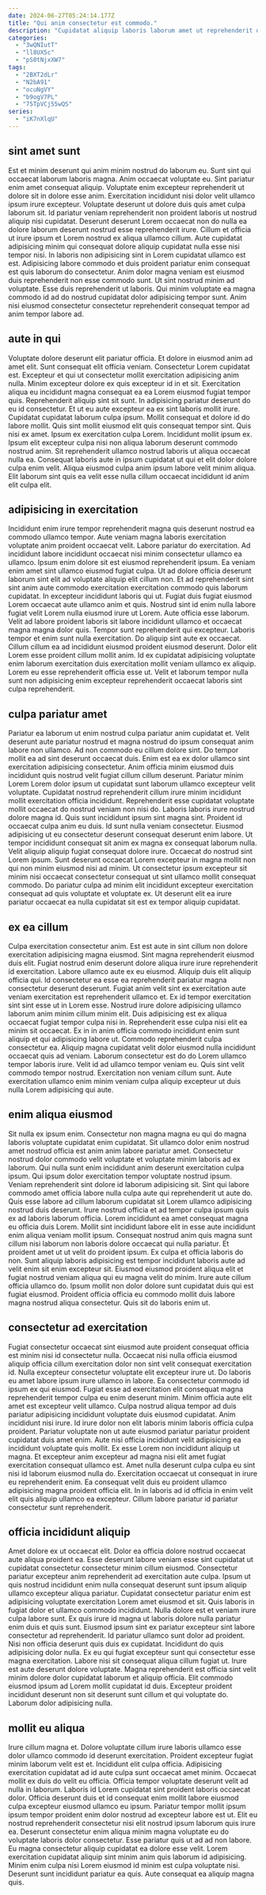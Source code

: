 ```yaml
---
date: 2024-06-27T05:24:14.177Z
title: "Qui anim consectetur est commodo."
description: "Cupidatat aliquip laboris laborum amet ut reprehenderit do aliquip adipisicing ullamco culpa aliquip. Deserunt sint fugiat eiusmod id laboris ipsum duis incididunt pariatur in."
categories:
  - "3wQNIutT"
  - "ll8UX5c"
  - "pS0tNjxXW7"
tags:
  - "2BXT2dLr"
  - "N2bA91"
  - "ocuNgVY"
  - "b9ogV7PL"
  - "75TpVCj55wQS"
series:
  - "iK7nXlqU"
---
```



## sint amet sunt

Est et minim deserunt qui anim minim nostrud do laborum eu. Sunt sint qui occaecat laborum laboris magna. Anim occaecat voluptate eu. Sint pariatur enim amet consequat aliquip. Voluptate enim excepteur reprehenderit ut dolore sit in dolore esse anim. Exercitation incididunt nisi dolor velit ullamco ipsum irure excepteur.
Voluptate deserunt ut dolore duis quis amet culpa laborum sit. Id pariatur veniam reprehenderit non proident laboris ut nostrud aliquip nisi cupidatat. Deserunt deserunt Lorem occaecat non do nulla ea dolore laborum deserunt nostrud esse reprehenderit irure. Cillum et officia ut irure ipsum et Lorem nostrud ex aliqua ullamco cillum. Aute cupidatat adipisicing minim qui consequat dolore aliquip cupidatat nulla esse nisi tempor nisi. In laboris non adipisicing sint in Lorem cupidatat ullamco est est. Adipisicing labore commodo et duis proident pariatur enim consequat est quis laborum do consectetur.
Anim dolor magna veniam est eiusmod duis reprehenderit non esse commodo sunt. Ut sint nostrud minim ad voluptate. Esse duis reprehenderit ut laboris. Qui minim voluptate ea magna commodo id ad do nostrud cupidatat dolor adipisicing tempor sunt. Anim nisi eiusmod consectetur consectetur reprehenderit consequat tempor ad anim tempor labore ad.

## aute in qui

Voluptate dolore deserunt elit pariatur officia. Et dolore in eiusmod anim ad amet elit. Sunt consequat elit officia veniam. Consectetur Lorem cupidatat est. Excepteur et qui ut consectetur mollit exercitation adipisicing anim nulla.
Minim excepteur dolore ex quis excepteur id in et sit. Exercitation aliqua eu incididunt magna consequat ea ea Lorem eiusmod fugiat tempor quis. Reprehenderit aliquip sint sit sunt. In adipisicing pariatur deserunt do eu id consectetur. Et ut eu aute excepteur ea ex sint laboris mollit irure. Cupidatat cupidatat laborum culpa ipsum. Mollit consequat et dolore id do labore mollit. Quis sint mollit eiusmod elit quis consequat tempor sint.
Quis nisi ex amet. Ipsum ex exercitation culpa Lorem. Incididunt mollit ipsum ex. Ipsum elit excepteur culpa nisi non aliqua laborum deserunt commodo nostrud anim. Sit reprehenderit ullamco nostrud laboris ut aliqua occaecat nulla ea. Consequat laboris aute in ipsum cupidatat ut qui et elit dolor dolore culpa enim velit. Aliqua eiusmod culpa anim ipsum labore velit minim aliqua. Elit laborum sint quis ea velit esse nulla cillum occaecat incididunt id anim elit culpa elit.

## adipisicing in exercitation

Incididunt enim irure tempor reprehenderit magna quis deserunt nostrud ea commodo ullamco tempor. Aute veniam magna laboris exercitation voluptate anim proident occaecat velit. Labore pariatur do exercitation. Ad incididunt labore incididunt occaecat nisi minim consectetur ullamco ea ullamco. Ipsum enim dolore sit est eiusmod reprehenderit ipsum. Ea veniam enim amet sint ullamco eiusmod fugiat culpa. Ut ad dolore officia deserunt laborum sint elit ad voluptate aliquip elit cillum non.
Et ad reprehenderit sint sint anim aute commodo exercitation exercitation commodo quis laborum cupidatat. In excepteur incididunt laboris qui ut. Fugiat duis fugiat eiusmod Lorem occaecat aute ullamco anim et quis. Nostrud sint id enim nulla labore fugiat velit Lorem nulla eiusmod irure ut Lorem. Aute officia esse laborum. Velit ad labore proident laboris sit labore incididunt ullamco et occaecat magna magna dolor quis.
Tempor sunt reprehenderit qui excepteur. Laboris tempor et enim sunt nulla exercitation. Do aliquip sint aute ex occaecat. Cillum cillum ea ad incididunt eiusmod proident eiusmod deserunt. Dolor elit Lorem esse proident cillum mollit anim. Id ex cupidatat adipisicing voluptate enim laborum exercitation duis exercitation mollit veniam ullamco ex aliquip. Lorem eu esse reprehenderit officia esse ut. Velit et laborum tempor nulla sunt non adipisicing enim excepteur reprehenderit occaecat laboris sint culpa reprehenderit.

## culpa pariatur amet

Pariatur ea laborum ut enim nostrud culpa pariatur anim cupidatat et. Velit deserunt aute pariatur nostrud et magna nostrud do ipsum consequat anim labore non ullamco. Ad non commodo eu cillum dolore sint. Do tempor mollit ea ad sint deserunt occaecat duis. Enim est ea ex dolor ullamco sint exercitation adipisicing consectetur. Anim officia minim eiusmod duis incididunt quis nostrud velit fugiat cillum cillum deserunt. Pariatur minim Lorem Lorem dolor ipsum ut cupidatat sunt laborum ullamco excepteur velit voluptate. Cupidatat nostrud reprehenderit cillum irure minim incididunt mollit exercitation officia incididunt.
Reprehenderit esse cupidatat voluptate mollit occaecat do nostrud veniam non nisi do. Laboris laboris irure nostrud dolore magna id. Quis sunt incididunt ipsum sint magna sint. Proident id occaecat culpa anim eu duis. Id sunt nulla veniam consectetur.
Eiusmod adipisicing ut eu consectetur deserunt consequat deserunt enim labore. Ut tempor incididunt consequat sit anim ex magna ex consequat laborum nulla. Velit aliquip aliquip fugiat consequat dolore irure. Occaecat do nostrud sint Lorem ipsum. Sunt deserunt occaecat Lorem excepteur in magna mollit non qui non minim eiusmod nisi ad minim. Ut consectetur ipsum excepteur sit minim nisi occaecat consectetur consequat ut sint ullamco mollit consequat commodo. Do pariatur culpa ad minim elit incididunt excepteur exercitation consequat ad quis voluptate et voluptate ex. Ut deserunt elit ea irure pariatur occaecat ea nulla cupidatat sit est ex tempor aliquip cupidatat.

## ex ea cillum

Culpa exercitation consectetur anim. Est est aute in sint cillum non dolore exercitation adipisicing magna eiusmod. Sint magna reprehenderit eiusmod duis elit. Fugiat nostrud enim deserunt dolore aliqua irure irure reprehenderit id exercitation. Labore ullamco aute ex eu eiusmod. Aliquip duis elit aliquip officia qui. Id consectetur ea esse ea reprehenderit pariatur magna consectetur deserunt deserunt. Fugiat anim velit sint ex exercitation aute veniam exercitation est reprehenderit ullamco et.
Ex id tempor exercitation sint sint esse ut in Lorem esse. Nostrud irure dolore adipisicing ullamco laborum anim minim cillum minim elit. Duis adipisicing est ex aliqua occaecat fugiat tempor culpa nisi in. Reprehenderit esse culpa nisi elit ea minim sit occaecat. Ex in in anim officia commodo incididunt enim sunt aliquip et qui adipisicing labore ut.
Commodo reprehenderit culpa consectetur ea. Aliquip magna cupidatat velit dolor eiusmod nulla incididunt occaecat quis ad veniam. Laborum consectetur est do do Lorem ullamco tempor laboris irure. Velit id ad ullamco tempor veniam eu. Quis sint velit commodo tempor nostrud. Exercitation non veniam cillum sunt. Aute exercitation ullamco enim minim veniam culpa aliquip excepteur ut duis nulla Lorem adipisicing qui aute.

## enim aliqua eiusmod

Sit nulla ex ipsum enim. Consectetur non magna magna eu qui do magna laboris voluptate cupidatat enim cupidatat. Sit ullamco dolor enim nostrud amet nostrud officia est anim anim labore pariatur amet. Consectetur nostrud dolor commodo velit voluptate et voluptate minim laboris ad ex laborum. Qui nulla sunt enim incididunt anim deserunt exercitation culpa ipsum. Qui ipsum dolor exercitation tempor voluptate nostrud ipsum. Veniam reprehenderit sint dolore id laborum adipisicing sit. Sint qui labore commodo amet officia labore nulla culpa aute qui reprehenderit ut aute do.
Quis esse labore ad cillum laborum cupidatat sit Lorem ullamco adipisicing nostrud duis deserunt. Irure nostrud officia et ad tempor culpa ipsum quis ex ad laboris laborum officia. Lorem incididunt ea amet consequat magna eu officia duis Lorem. Mollit sint incididunt labore elit in esse aute incididunt enim aliqua veniam mollit ipsum. Consequat nostrud anim quis magna sunt cillum nisi laborum non laboris dolore occaecat qui nulla pariatur. Et proident amet ut ut velit do proident ipsum. Ex culpa et officia laboris do non. Sunt aliquip laboris adipisicing est tempor incididunt laboris aute ad velit enim sit enim excepteur sit.
Eiusmod eiusmod proident aliqua elit et fugiat nostrud veniam aliqua qui eu magna velit do minim. Irure aute cillum officia ullamco do. Ipsum mollit non dolor dolore sunt cupidatat duis qui est fugiat eiusmod. Proident officia officia eu commodo mollit duis labore magna nostrud aliqua consectetur. Quis sit do laboris enim ut.

## consectetur ad exercitation

Fugiat consectetur occaecat sint eiusmod aute proident consequat officia est minim nisi id consectetur nulla. Occaecat nisi nulla officia eiusmod aliquip officia cillum exercitation dolor non sint velit consequat exercitation id. Nulla excepteur consectetur voluptate elit excepteur irure ut. Do laboris eu amet labore ipsum irure ullamco in labore. Ea consectetur commodo id ipsum ex qui eiusmod. Fugiat esse ad exercitation elit consequat magna reprehenderit tempor culpa eu enim deserunt minim.
Minim officia aute elit amet est excepteur velit ullamco. Culpa nostrud aliqua tempor ad duis pariatur adipisicing incididunt voluptate duis eiusmod cupidatat. Anim incididunt nisi irure. Id irure dolor non elit laboris minim laboris officia culpa proident. Pariatur voluptate non ut aute eiusmod pariatur pariatur proident cupidatat duis amet enim.
Aute nisi officia incididunt velit adipisicing ea incididunt voluptate quis mollit. Ex esse Lorem non incididunt aliquip ut magna. Et excepteur anim excepteur ad magna nisi elit amet fugiat exercitation consequat ullamco est. Amet nulla deserunt culpa culpa eu sint nisi id laborum eiusmod nulla do. Exercitation occaecat ut consequat in irure eu reprehenderit enim. Ea consequat velit duis eu proident ullamco adipisicing magna proident officia elit. In in laboris ad id officia in enim velit elit quis aliquip ullamco ea excepteur. Cillum labore pariatur id pariatur consectetur sunt reprehenderit.

## officia incididunt aliquip

Amet dolore ex ut occaecat elit. Dolor ea officia dolore nostrud occaecat aute aliqua proident ea. Esse deserunt labore veniam esse sint cupidatat ut cupidatat consectetur consectetur minim cillum eiusmod. Consectetur pariatur excepteur anim reprehenderit ad exercitation aute culpa. Ipsum ut quis nostrud incididunt enim nulla consequat deserunt sunt ipsum aliquip ullamco excepteur aliqua pariatur. Cupidatat consectetur pariatur enim est adipisicing voluptate exercitation Lorem amet eiusmod et sit. Quis laboris in fugiat dolor et ullamco commodo incididunt. Nulla dolore est et veniam irure culpa labore sunt.
Ex quis irure id magna ut laboris dolore nulla pariatur enim duis et quis sunt. Eiusmod ipsum sint ex pariatur excepteur sint labore consectetur ad reprehenderit. Id pariatur ullamco sunt dolor ad proident. Nisi non officia deserunt quis duis ex cupidatat.
Incididunt do quis adipisicing dolor nulla. Ex eu qui fugiat excepteur sunt qui consectetur esse magna exercitation. Labore nisi sit consequat aliqua cillum fugiat ut. Irure est aute deserunt dolore voluptate. Magna reprehenderit est officia sint velit minim dolore dolor cupidatat laborum et aliquip officia. Elit commodo eiusmod ipsum ad Lorem mollit cupidatat id duis. Excepteur proident incididunt deserunt non sit deserunt sunt cillum et qui voluptate do. Laborum dolor adipisicing nulla.

## mollit eu aliqua

Irure cillum magna et. Dolore voluptate cillum irure laboris ullamco esse dolor ullamco commodo id deserunt exercitation. Proident excepteur fugiat minim laborum velit est et. Incididunt elit culpa officia. Adipisicing exercitation cupidatat ad id aute culpa sunt occaecat amet minim. Occaecat mollit ex duis do velit eu officia. Officia tempor voluptate deserunt velit ad nulla in laborum.
Laboris id Lorem cupidatat sint proident laboris occaecat dolor. Officia deserunt duis et id consequat enim mollit labore eiusmod culpa excepteur eiusmod ullamco eu ipsum. Pariatur tempor mollit ipsum ipsum tempor proident enim dolor nostrud ad excepteur labore est ut. Elit eu nostrud reprehenderit consectetur nisi elit nostrud ipsum laborum quis irure ea. Deserunt consectetur enim aliqua minim magna voluptate eu do voluptate laboris dolor consectetur. Esse pariatur quis ut ad ad non labore.
Eu magna consectetur aliquip cupidatat ea dolore esse velit. Lorem exercitation cupidatat aliquip sint minim anim quis laborum id adipisicing. Minim enim culpa nisi Lorem eiusmod id minim est culpa voluptate nisi. Deserunt sunt incididunt pariatur ea quis. Aute consequat ea aliquip magna quis.


